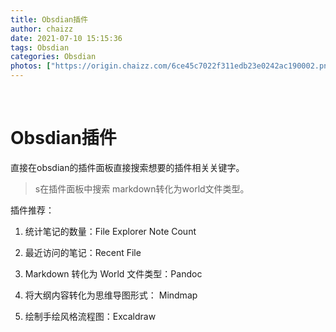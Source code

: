 ```yaml
---
title: Obsdian插件
author: chaizz
date: 2021-07-10 15:15:36
tags: Obsdian
categories: Obsdian
photos: ["https://origin.chaizz.com/6ce45c7022f311edb23e0242ac190002.png"]
---
```


​        

<!--more-->

# Obsdian插件

直接在obsdian的插件面板直接搜索想要的插件相关关键字。

>s在插件面板中搜索 markdown转化为world文件类型。



插件推荐：

1. 统计笔记的数量：File Explorer Note Count

2.  最近访问的笔记：Recent File

3. Markdown 转化为 World 文件类型：Pandoc

4. 将大纲内容转化为思维导图形式： Mindmap

5. 绘制手绘风格流程图：Excaldraw
